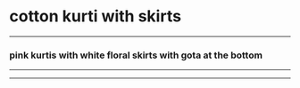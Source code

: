 # cotton kurti with skirts
***
### pink kurtis with white floral skirts with gota at the bottom 
***
***